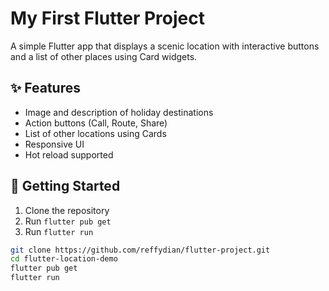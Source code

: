 # My First Flutter Project

A simple Flutter app that displays a scenic location with interactive buttons and a list of other places using Card widgets.

## ✨ Features

- Image and description of holiday destinations
- Action buttons (Call, Route, Share)
- List of other locations using Cards
- Responsive UI
- Hot reload supported

## 🚀 Getting Started

1. Clone the repository
2. Run `flutter pub get`
3. Run `flutter run`

```bash
git clone https://github.com/reffydian/flutter-project.git
cd flutter-location-demo
flutter pub get
flutter run
